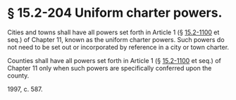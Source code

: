 # § 15.2-204 Uniform charter powers.

<p>Cities and towns shall have all powers set forth in Article 1 (§ <a href='http://law.lis.virginia.gov/vacode/15.2-1100/'>15.2-1100</a> et seq.) of Chapter 11, known as the uniform charter powers. Such powers do not need to be set out or incorporated by reference in a city or town charter.</p><p>Counties shall have all powers set forth in Article 1 (§ <a href='http://law.lis.virginia.gov/vacode/15.2-1100/'>15.2-1100</a> et seq.) of Chapter 11 only when such powers are specifically conferred upon the county.</p><p>1997, c. 587.</p>